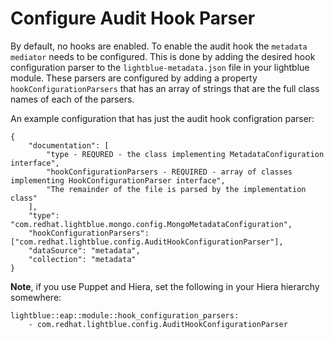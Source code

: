 # Configure Audit Hook Parser
By default, no hooks are enabled.  To enable the audit hook the `metadata mediator` needs to be configured.  This is done by adding the desired hook configuration parser to the `lightblue-metadata.json` file in your lightblue module.  These parsers are configured by adding a property `hookConfigurationParsers` that has an array of strings that are the full class names of each of the parsers.

An example configuration that has just the audit hook configration parser:

```
{
    "documentation": [
        "type - REQURED - the class implementing MetadataConfiguration interface",
        "hookConfigurationParsers - REQUIRED - array of classes implementing HookConfigurationParser interface",
        "The remainder of the file is parsed by the implementation class"
    ],
    "type": "com.redhat.lightblue.mongo.config.MongoMetadataConfiguration",
    "hookConfigurationParsers": ["com.redhat.lightblue.config.AuditHookConfigurationParser"],
    "dataSource": "metadata",
    "collection": "metadata"
}
```

**Note**, if you use Puppet and Hiera, set the following in your Hiera hierarchy somewhere:

```
lightblue::eap::module::hook_configuration_parsers:
    - com.redhat.lightblue.config.AuditHookConfigurationParser
```
